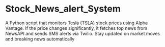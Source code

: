 # Stock_News_alert_System
A Python script that monitors Tesla (TSLA) stock prices using Alpha Vantage. If the price changes significantly, it fetches top news from NewsAPI and sends SMS alerts via Twilio. Stay updated on market moves and breaking news automatically

